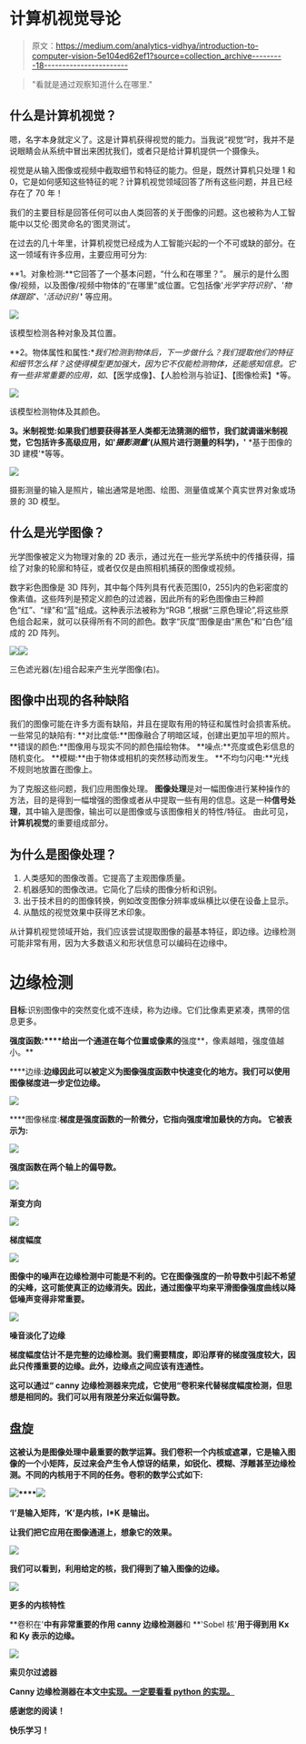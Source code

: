 # 计算机视觉导论

> 原文：<https://medium.com/analytics-vidhya/introduction-to-computer-vision-5e104ed62ef1?source=collection_archive---------18----------------------->

> "看就是通过观察知道什么在哪里."

## **什么是计算机视觉？**

嗯，名字本身就定义了。这是计算机获得视觉的能力。当我说“视觉”时，我并不是说眼睛会从系统中冒出来困扰我们，或者只是给计算机提供一个摄像头。

视觉是从输入图像或视频中截取细节和特征的能力。但是，既然计算机只处理 1 和 0，它是如何感知这些特征的呢？计算机视觉领域回答了所有这些问题，并且已经存在了 70 年！

我们的主要目标是回答任何可以由人类回答的关于图像的问题。这也被称为人工智能中以艾伦·图灵命名的‘图灵测试’。

在过去的几十年里，计算机视觉已经成为人工智能兴起的一个不可或缺的部分。在这一领域有许多应用，主要应用可分为:

**1。对象检测:**它回答了一个基本问题，“什么和在哪里？”。
展示的是什么图像/视频，以及图像/视频中物体的“在哪里”或位置。它包括像'*光学字符识别'、'物体跟踪'、'活动识别* **'** 等应用。

![](img/79954986c77cbc0b4e19163453e61ab8.png)

该模型检测各种对象及其位置。

**2。物体属性和属性:**我们检测到物体后，下一步做什么？我们提取他们的特征和细节怎么样？这使得模型更加强大，因为它不仅能检测物体，还能感知信息。它有一些非常重要的应用，如*、【医学成像】、【人脸检测与验证】、【图像检索】*等。

![](img/5fe137e4ae3d5eed803584f7d586a6a2.png)

该模型检测物体及其颜色。

**3。米制视觉:**如果我们想要获得甚至人类都无法猜测的细节，我们就调谐米制视觉，它包括许多高级应用，如'*摄影测量'*(从照片进行测量的科学**)，'** *基于图像的 3D 建模'*等等。

![](img/0ffba9f17926661cd87be51e3878dd14.png)

摄影测量的输入是照片，输出通常是地图、绘图、测量值或某个真实世界对象或场景的 3D 模型。

## 什么是光学图像？

光学图像被定义为物理对象的 2D 表示，通过光在一些光学系统中的传播获得，描绘了对象的轮廓和特征，或者仅仅是由照相机捕获的图像或视频。

数字彩色图像是 3D 阵列，其中每个阵列具有代表范围[0，255]内的色彩密度的像素值。这些阵列是预定义颜色的过滤器，因此所有的彩色图像由三种颜色“红”、“绿”和“蓝”组成。这种表示法被称为“RGB ”,根据“三原色理论”,将这些原色组合起来，就可以获得所有不同的颜色。数字“灰度”图像是由“黑色”和“白色”组成的 2D 阵列。

![](img/2da93ce1535ac13b4fd698f144d17031.png)![](img/ac907014816183b81c62ffd7b909be89.png)

三色滤光器(左)组合起来产生光学图像(右)。

## 图像中出现的各种缺陷

我们的图像可能在许多方面有缺陷，并且在提取有用的特征和属性时会损害系统。一些常见的缺陷有:
**对比度低:**图像融合了明暗区域，创建出更加平坦的照片。
**错误的颜色:**图像用与现实不同的颜色描绘物体。 **噪点:**亮度或色彩信息的随机变化。 **模糊:**由于物体或相机的突然移动而发生。 **不均匀闪电:**光线不规则地放置在图像上。

为了克服这些问题，我们应用图像处理。
**图像处理**是对一幅图像进行某种操作的方法，目的是得到一幅增强的图像或者从中提取一些有用的信息。这是一种**信号处理**，其中输入是图像，输出可以是图像或与该图像相关的特性/特征。
由此可见，**计算机视觉**的重要组成部分。

## 为什么是图像处理？

1.  人类感知的图像改善。它提高了主观图像质量。
2.  机器感知的图像改进。它简化了后续的图像分析和识别。
3.  出于技术目的的图像转换，例如改变图像分辨率或纵横比以便在设备上显示。
4.  从酷炫的视觉效果中获得艺术印象。

从计算机视觉领域开始，我们应该尝试提取图像的最基本特征，即边缘。边缘检测可能非常有用，因为大多数语义和形状信息可以编码在边缘中。

# 边缘检测

**目标**:识别图像中的突然变化或不连续，称为边缘。它们比像素更紧凑，携带的信息更多。

**强度函数:****给出一个通道在每个位置或像素的**强度**，像素越暗，强度值越小。**

****边缘:**边缘因此可以被定义为图像强度函数中快速变化的地方。我们可以使用图像梯度进一步定位边缘。**

**![](img/5545d888df00d6e96828bac096854cdf.png)**

****图像梯度:**梯度是强度函数的一阶微分，它指向强度增加最快的方向。
它被表示为:**

**![](img/ba8b14c23364c0b279cb113261cd3e13.png)**

**强度函数在两个轴上的偏导数。**

**![](img/137fe859ebd594bb71c7f5ecc49b43b7.png)**

**渐变方向**

**![](img/a612589c7a8e277da3f1e07b07fe21ed.png)**

**梯度幅度**

**![](img/122839d4c842268d40a5514eaf4656d6.png)**

**图像中的噪声在边缘检测中可能是不利的。它在图像强度的一阶导数中引起不希望的尖峰，这可能使真正的边缘消失。因此，通过图像平均来平滑图像强度曲线以降低噪声变得非常重要。**

**![](img/0e9eb085aa4608a5cfbadb2f67709cc7.png)**

**噪音淡化了边缘**

**梯度幅度估计不是完整的边缘检测。我们需要精度，即沿厚脊的梯度强度较大，因此只传播重要的边缘。此外，边缘点之间应该有连通性。**

**这可以通过“ **canny 边缘检测器**来完成，它使用“**卷积**来代替梯度幅度检测，但思想是相同的。我们可以用有限差分来近似偏导数。**

## **盘旋**

**这被认为是图像处理中最重要的数学运算。我们卷积一个内核或遮罩，它是输入图像的一个小矩阵，反过来会产生令人惊讶的结果，如锐化、模糊、浮雕甚至边缘检测。不同的内核用于不同的任务。卷积的数学公式如下:**

**![](img/ebdfbcfeeedcfac0e756d87742d9ad36.png)****![](img/4642c9bf6c390273c76527e83487e66a.png)**

**‘I’是输入矩阵，‘K’是内核，I*K 是输出。**

**让我们把它应用在图像通道上，想象它的效果。**

**![](img/f2cc9d19af2cdabe27e35f3db92a4ad5.png)**

**我们可以看到，利用给定的核，我们得到了输入图像的边缘。**

**![](img/5f40f1470e80f65aa4fbae9fe4ea9a70.png)**

**更多的内核特性**

**卷积在'**中有非常重要的作用 canny 边缘检测器**和 **'Sobel 核'**用于得到用 Kx 和 Ky 表示的边缘。**

**![](img/7a68914b04cf3d8b0c9f75b171980e1d.png)**

**索贝尔过滤器**

**Canny 边缘检测器在本文[中实现。一定要看看 python 的实现。](/@adistar121999/canny-edge-detector-7b8037fa0764?sk=11133eb22c80ce6fd6e384afd0d124ad)**

**感谢您的阅读！**

**快乐学习！**